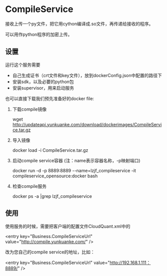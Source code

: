 # CompileService
接收上传一个py文件，把它用cython编译成.so文件，再传递给接收的程序。

可以用作python程序的加密上传。

## 设置
运行这个服务需要
* 自己生成证书（crt文件和key文件），放到dockerConfig.json中配置的路径下
* 安装sdk，以及必要的python包
* 安装supervisor，用来启动服务

也可以直接下载我们预先准备好的docker file:

1. 下载compile镜像

   wget http://updateapi.yunkuanke.com/download/dockerimages/CompileService.tar.gz

2. 导入镜像

   docker load -i CompileService.tar.gz

3. 启动compile service容器 (注：name表示容器名称，-p映射端口)

   docker run -d -p 8889:8889 --name=lzjf_compileservice -it compileservice_opensource:docker bash

4. 检查compile服务

   docker ps -a |grep lzjf_compileservice
   
## 使用

使用服务的时候，需要把客户端的配置文件CloudQuant.xml中的

\<entry key="Business.CompileServiceUrl" value="http://compile.yunkuanke.com/" /\>

改为您自己的compile service的地址，比如：

\<entry key="Business.CompileServiceUrl" value="http://192.168.1.111：8889/" /\>
